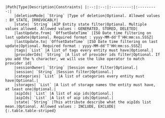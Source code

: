     |Path|Type|Description|Constraints| |:--:|:--:|:---------:|:---------:|
        |deletionMode| `String` |Type of deletion|Optional. Allowed values : BY_STATE, IRREVOCABLY|
        |state| `String` |AIP Entity state filter|Optional. Multiple values allowed. Allowed values : GENERATED, STORED, DELETED|
        |lastUpdate.from| `OffsetDateTime` |ISO Date time filtering on last update|Optional. Required format : yyyy-MM-dd'T'HH:mm:ss.SSSZ|
        |lastUpdate.to| `OffsetDateTime` |ISO Date time filtering on last update|Optional. Required format : yyyy-MM-dd'T'HH:mm:ss.SSSZ|
        |tags| `List` |A list of tags every entity must have|Optional.|
        |providerIds| `String` |A list of provider ids filter|Optional. If you add the % character, we will use the like operator to match provider id|
        |sessionOwner| `String` |Session owner filter|Optional.|
        |session| `String` |Session filter|Optional.|
        |categories| `List` |A list of categories every entity must have|Optional.|
        |storages| `List` |A list of storage names the entity must have, at least one|Optional.|
        |aipIds| `List` |A list of aip ids|Optional.|
        |aipIds| `List` |A list of aip ids|Optional.|
        |state| `String` |This attribute describe what the aipIds list mean.|Optional. Allowed values : INCLUDE, EXCLUDE|
    {:.table.table-striped}
